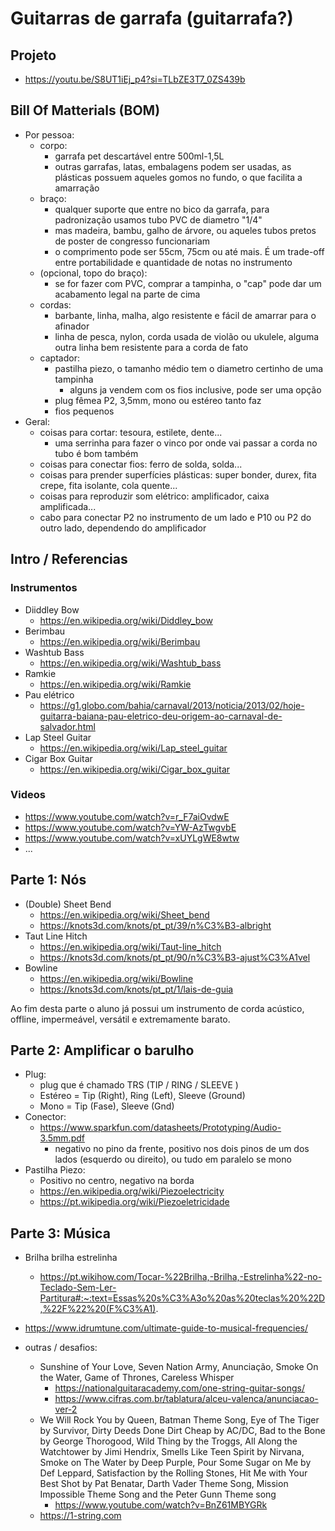 # Guitarras de garrafa (guitarrafa?)

## Projeto
  - https://youtu.be/S8UT1iEj_p4?si=TLbZE3T7_0ZS439b

## Bill Of Matterials (BOM)
  - Por pessoa:
    - corpo:
      - garrafa pet descartável entre 500ml-1,5L
      - outras garrafas, latas, embalagens podem ser usadas, as plásticas possuem aqueles gomos no fundo, o que facilita a amarração
    - braço:
        - qualquer suporte que entre no bico da garrafa, para padronização usamos tubo PVC de diametro "1/4"
        - mas madeira, bambu, galho de árvore, ou aqueles tubos pretos de poster de congresso funcionariam
        - o comprimento pode ser 55cm, 75cm ou até mais. É um trade-off entre portabilidade e quantidade de notas no instrumento
    - (opcional, topo do braço):
        - se for fazer com PVC, comprar a tampinha, o "cap" pode dar um acabamento legal na parte de cima
    - cordas:
        - barbante, linha, malha, algo resistente e fácil de amarrar para o afinador
        - linha de pesca, nylon, corda usada de violão ou ukulele, alguma outra linha bem resistente para a corda de fato
    - captador:
        - pastilha piezo, o tamanho médio tem o diametro certinho de uma tampinha
          - alguns ja vendem com os fios inclusive, pode ser uma opção
        - plug fêmea P2, 3,5mm, mono ou estéreo tanto faz
        - fios pequenos
  - Geral:
    - coisas para cortar: tesoura, estilete, dente...
      - uma serrinha para fazer o vinco por onde vai passar a corda no tubo é bom também
    - coisas para conectar fios: ferro de solda, solda...
    - coisas para prender superfícies plásticas: super bonder, durex, fita crepe, fita isolante, cola quente...
    - coisas para reproduzir som elétrico: amplificador, caixa amplificada...
    - cabo para conectar P2 no instrumento de um lado e P10 ou P2 do outro lado, dependendo do amplificador

## Intro / Referencias

### Instrumentos

  - Diiddley Bow
    - https://en.wikipedia.org/wiki/Diddley_bow
  - Berimbau
    - https://en.wikipedia.org/wiki/Berimbau
  - Washtub Bass
    - https://en.wikipedia.org/wiki/Washtub_bass
  - Ramkie
    - https://en.wikipedia.org/wiki/Ramkie
  - Pau elétrico
    - https://g1.globo.com/bahia/carnaval/2013/noticia/2013/02/hoje-guitarra-baiana-pau-eletrico-deu-origem-ao-carnaval-de-salvador.html
  - Lap Steel Guitar
    - https://en.wikipedia.org/wiki/Lap_steel_guitar
  - Cigar Box Guitar
    - https://en.wikipedia.org/wiki/Cigar_box_guitar

### Videos
  - https://www.youtube.com/watch?v=r_F7aiOvdwE
  - https://www.youtube.com/watch?v=YW-AzTwgvbE
  - https://www.youtube.com/watch?v=xUYLgWE8wtw
  - ...
    
## Parte 1: Nós
  - (Double) Sheet Bend
    - https://en.wikipedia.org/wiki/Sheet_bend
    - https://knots3d.com/knots/pt_pt/39/n%C3%B3-albright
  - Taut Line Hitch
    - https://en.wikipedia.org/wiki/Taut-line_hitch
    - https://knots3d.com/knots/pt_pt/90/n%C3%B3-ajust%C3%A1vel
  - Bowline
    - https://en.wikipedia.org/wiki/Bowline
    - https://knots3d.com/knots/pt_pt/1/lais-de-guia

Ao fim desta parte o aluno já possui um instrumento de corda acústico, offline, impermeável, versátil e extremamente barato.

## Parte 2: Amplificar o barulho

  - Plug:
    - plug que é chamado TRS (TIP  / RING / SLEEVE )
    - Estéreo = Tip (Right), Ring (Left), Sleeve (Ground)
    - Mono = Tip (Fase), Sleeve (Gnd)
  - Conector:
    - https://www.sparkfun.com/datasheets/Prototyping/Audio-3.5mm.pdf
      - negativo no pino da frente, positivo nos dois pinos de um dos lados (esquerdo ou direito), ou tudo em paralelo se mono
  - Pastilha Piezo:
    - Positivo no centro, negativo na borda
    - https://en.wikipedia.org/wiki/Piezoelectricity
    - https://pt.wikipedia.org/wiki/Piezoeletricidade

## Parte 3: Música

- Brilha brilha estrelinha
  - https://pt.wikihow.com/Tocar-%22Brilha,-Brilha,-Estrelinha%22-no-Teclado-Sem-Ler-Partitura#:~:text=Essas%20s%C3%A3o%20as%20teclas%20%22D,%22F%22%20(F%C3%A1).
- https://www.idrumtune.com/ultimate-guide-to-musical-frequencies/

- outras / desafios: 
    - Sunshine of Your Love, Seven Nation Army, Anunciação, Smoke On the Water, Game of Thrones, Careless Whisper
      - https://nationalguitaracademy.com/one-string-guitar-songs/
      - https://www.cifras.com.br/tablatura/alceu-valenca/anunciacao-ver-2
    - We Will Rock You by Queen, Batman Theme Song, Eye of The Tiger by Survivor, Dirty Deeds Done Dirt Cheap by AC/DC, Bad to the Bone by George Thorogood, Wild Thing by the Troggs, All Along the Watchtower by Jimi Hendrix, Smells Like Teen Spirit by Nirvana, Smoke on The Water by Deep Purple, Pour Some Sugar on Me by Def Leppard, Satisfaction by the Rolling Stones, Hit Me with Your Best Shot by Pat Benatar, Darth Vader Theme Song, Mission Impossible Theme Song and the Peter Gunn Theme song
      - https://www.youtube.com/watch?v=BnZ61MBYGRk
    - https://1-string.com


